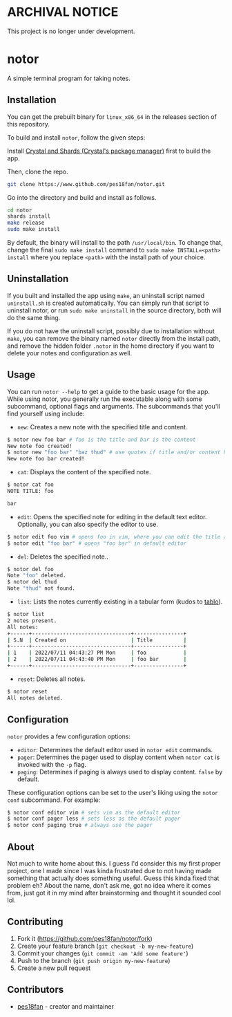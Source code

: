 # ARCHIVAL NOTICE

This project is no longer under development.

# notor

A simple terminal program for taking notes. 

## Installation

You can get the prebuilt binary for `linux_x86_64` in the releases section of this repository.

To build and install `notor`, follow the given steps:

Install [Crystal and Shards (Crystal's package manager)](https://crystal-lang.org/install/) first to build the app.

Then, clone the repo.

```bash
git clone https://www.github.com/pes18fan/notor.git
```

Go into the directory and build and install as follows.

```bash
cd notor
shards install
make release
sudo make install
```

By default, the binary will install to the path `/usr/local/bin`. To change that, change the final `sudo make install` command to `sudo make INSTALL=<path> install` where you replace `<path>` with the install path of your choice.

## Uninstallation

If you built and installed the app using `make`, an uninstall script named `uninstall.sh` is created automatically. You can simply run that script to uninstall notor, or run `sudo make uninstall` in the source directory, both will do the same thing.

If you do not have the uninstall script, possibly due to installation without `make`, you can remove the binary named `notor` directly from the install path, and remove the hidden folder `.notor` in the home directory if you want to delete your notes and configuration as well.

## Usage

You can run `notor --help` to get a guide to the basic usage for the app. While using notor, you generally run the executable along with some subcommand, optional flags and arguments. The subcommands that you'll find yourself using include:

- `new`: Creates a new note with the specified title and content.

```bash
$ notor new foo bar # foo is the title and bar is the content
New note foo created!
$ notor new "foo bar" "baz thud" # use quotes if title and/or content have more than one word
New note foo bar created!
```

- `cat`: Displays the content of the specified note.

```bash
$ notor cat foo
NOTE TITLE: foo

bar
```

- `edit`: Opens the specified note for editing in the default text editor. Optionally, you can also specify the editor to use.

```bash
$ notor edit foo vim # opens foo in vim, where you can edit the title and content, then close the window to save changes.
$ notor edit "foo bar" # opens "foo bar" in default editor
```

- `del`: Deletes the specified note..

```bash
$ notor del foo
Note "foo" deleted.
$ notor del thud
Note "thud" not found.
```

- `list`: Lists the notes currently existing in a tabular form (kudos to [tablo](https://www.github.com/hutou/tablo/)).
```bash
$ notor list
2 notes present.
All notes:
+------+--------------------------------+----------------+
| S.N  | Created on                     | Title          |
+------+--------------------------------+----------------+
| 1    | 2022/07/11 04:43:27 PM Mon     | foo            |
| 2    | 2022/07/11 04:43:40 PM Mon     | foo bar        |
+------+--------------------------------+----------------+
```

- `reset`: Deletes all notes.
```bash
$ notor reset
All notes deleted.
```

## Configuration

`notor` provides a few configuration options:

- `editor`: Determines the default editor used in `notor edit` commands.
- `pager`: Determines the pager used to display content when `notor cat` is invoked with the `-p` flag.
- `paging`: Determines if paging is always used to display content. `false` by default.

These configuration options can be set to the user's liking using the `notor conf` subcommand. For example:

```bash
$ notor conf editor vim # sets vim as the default editor
$ notor conf pager less # sets less as the default pager
$ notor conf paging true # always use the pager
```

## About

Not much to write home about this. I guess I'd consider this my first proper project, one I made since I was kinda frustrated due to not having made something that actually does something useful. Guess this kinda fixed that problem eh? About the name, don't ask me, got no idea where it comes from, just got it in my mind after brainstorming and thought it sounded cool lol.

## Contributing

1. Fork it (<https://github.com/pes18fan/notor/fork>)
2. Create your feature branch (`git checkout -b my-new-feature`)
3. Commit your changes (`git commit -am 'Add some feature'`)
4. Push to the branch (`git push origin my-new-feature`)
5. Create a new pull request

## Contributors

- [pes18fan](https://github.com/pes18fan) - creator and maintainer
